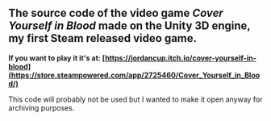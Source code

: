 ## The source code of the video game *Cover Yourself in Blood* made on the Unity 3D engine, my first Steam released video game. 

**If you want to play it it's at: [https://jordancup.itch.io/cover-yourself-in-blood](https://store.steampowered.com/app/2725460/Cover_Yourself_in_Blood/)**

This code will probably not be used but I wanted to make it open anyway for archiving purposes.
